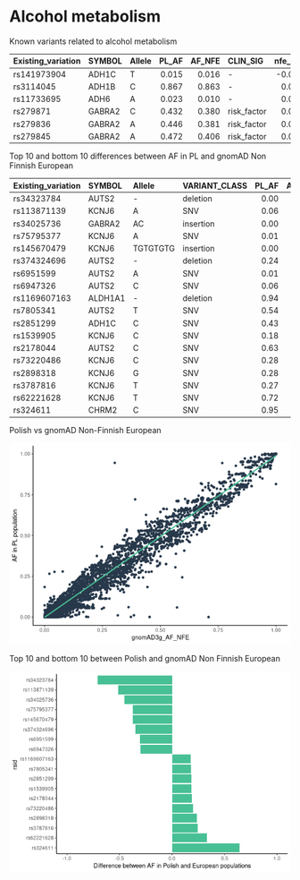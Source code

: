 Alcohol metabolism
================

<!-- Top 10 and bottom 10 differences between AF in PL and 1000 Genomes European -->
<!-- ```{r echo=FALSE} -->
<!-- kable(af_outlier_1k %>%  -->
<!--         mutate(PL_AF =  round(af_outlier_1k$PL_AF,2), -->
<!--                EUR_AF = round(af_outlier_1k$EUR_AF,2), -->
<!--                eur_diff = round(af_outlier_1k$eur_diff,2)) %>% -->
<!--         arrange(eur_diff) -->
<!--         ) -->
<!-- ``` -->

Known variants related to alcohol metabolism

| Existing\_variation | SYMBOL | Allele | PL\_AF | AF\_NFE | CLIN\_SIG    | nfe\_diff |
|:--------------------|:-------|:-------|-------:|--------:|:-------------|----------:|
| rs141973904         | ADH1C  | T      |  0.015 |   0.016 | \-           |    -0.001 |
| rs3114045           | ADH1B  | C      |  0.867 |   0.863 | \-           |     0.004 |
| rs11733695          | ADH6   | A      |  0.023 |   0.010 | \-           |     0.014 |
| rs279871            | GABRA2 | C      |  0.432 |   0.380 | risk\_factor |     0.052 |
| rs279836            | GABRA2 | A      |  0.446 |   0.381 | risk\_factor |     0.065 |
| rs279845            | GABRA2 | A      |  0.472 |   0.406 | risk\_factor |     0.066 |

Top 10 and bottom 10 differences between AF in PL and gnomAD Non Finnish
European

| Existing\_variation | SYMBOL  | Allele   | VARIANT\_CLASS | PL\_AF | AF\_NFE | nfe\_diff |
|:--------------------|:--------|:---------|:---------------|-------:|--------:|----------:|
| rs34323784          | AUTS2   | \-       | deletion       |   0.00 |    0.71 |     -0.71 |
| rs113871139         | KCNJ6   | A        | SNV            |   0.06 |    0.57 |     -0.51 |
| rs34025736          | GABRA2  | AC       | insertion      |   0.00 |    0.45 |     -0.45 |
| rs75795377          | KCNJ6   | A        | SNV            |   0.01 |    0.39 |     -0.37 |
| rs145670479         | KCNJ6   | TGTGTGTG | insertion      |   0.00 |    0.37 |     -0.37 |
| rs374324696         | AUTS2   | \-       | deletion       |   0.24 |    0.59 |     -0.35 |
| rs6951599           | AUTS2   | A        | SNV            |   0.01 |    0.32 |     -0.31 |
| rs6947326           | AUTS2   | C        | SNV            |   0.06 |    0.36 |     -0.30 |
| rs1169607163        | ALDH1A1 | \-       | deletion       |   0.94 |    0.77 |      0.18 |
| rs7805341           | AUTS2   | T        | SNV            |   0.54 |    0.36 |      0.18 |
| rs2851299           | ADH1C   | C        | SNV            |   0.43 |    0.25 |      0.18 |
| rs1539905           | KCNJ6   | C        | SNV            |   0.18 |    0.00 |      0.18 |
| rs2178044           | AUTS2   | C        | SNV            |   0.63 |    0.44 |      0.19 |
| rs73220486          | KCNJ6   | C        | SNV            |   0.28 |    0.08 |      0.20 |
| rs2898318           | KCNJ6   | G        | SNV            |   0.28 |    0.04 |      0.23 |
| rs3787816           | KCNJ6   | T        | SNV            |   0.27 |    0.02 |      0.25 |
| rs62221628          | KCNJ6   | T        | SNV            |   0.72 |    0.39 |      0.33 |
| rs324611            | CHRM2   | C        | SNV            |   0.95 |    0.30 |      0.64 |

<!-- ```{r echo=FALSE, message=F} -->
<!-- af_comp %>%  -->
<!--   ggplot(aes(y=PL_AF,x=EUR_AF)) + geom_point(col='#27384A') +  -->
<!--   geom_smooth(method='lm',se = F,col='#48C095') + theme_classic() +  -->
<!--   xlab('AF in 1000 Genomes EUR population') + -->
<!--   ylab('AF in PL population') +  -->
<!--   ggtitle('Polish vs 1000 genomes European') + -->
<!--   theme(plot.title = element_text(hjust = 0.5)) -->
<!-- ``` -->
Polish vs gnomAD Non-Finnish European

![](alko_files/figure-gfm/Polish_gnomADNon-Finnish_scatter_plot-1.png)<!-- -->

<!-- af_outlier_1k %>% -->
<!--   ggplot(aes(x=eur_diff,y = reorder(Existing_variation,-eur_diff))) +  -->
<!--   geom_bar(stat = 'identity',fill='#48C095') + theme_classic() + -->
<!--   ylab('rsid ') + xlab('Difference between Polish and 1000 Genomes European populations') + -->
<!--   ggtitle('Top 10 and bottom 10 between Polish and 1000 Genomes European') + -->
<!--   theme(plot.title = element_text(hjust = 0.5)) + -->
<!--   xlim(c(-1,1)) -->
Top 10 and bottom 10 between Polish and gnomAD Non Finnish European

![](alko_files/figure-gfm/10_diff_barplot-1.png)<!-- -->
